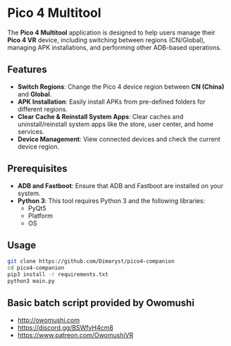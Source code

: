 # Pico 4 Multitool

The **Pico 4 Multitool** application is designed to help users manage their **Pico 4 VR** device, including switching between regions (CN/Global), managing APK installations, and performing other ADB-based operations. 

## Features

- **Switch Regions**: Change the Pico 4 device region between **CN (China)** and **Global**.
- **APK Installation**: Easily install APKs from pre-defined folders for different regions.
- **Clear Cache & Reinstall System Apps**: Clear caches and uninstall/reinstall system apps like the store, user center, and home services.
- **Device Management**: View connected devices and check the current device region.

## Prerequisites

- **ADB and Fastboot**: Ensure that ADB and Fastboot are installed on your system.
- **Python 3**: This tool requires Python 3 and the following libraries:
  - PyQt5
  - Platform
  - OS
## Usage
```bash
git clone https://github.com/Dimaryst/pico4-companion
cd pico4-companion
pip3 install -r requirements.txt
python3 main.py
```
## Basic batch script provided by Owomushi
- http://owomushi.com
- https://discord.gg/BSWfvH4cm8
- https://www.patreon.com/OwomushiVR
